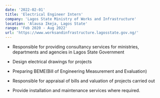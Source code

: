 ```yaml
---
date: '2022-02-01'
title: 'Electrical Engineer Intern'
company: 'Lagos State Ministry of Works and Infrastructure'
location: 'Alausa Ikeja, Lagos State'
range: 'Feb 2020 - Aug 2022'
url: 'https://www.worksandinfrastructure.lagosstate.gov.ng/'
---
```


- Responsible for providing consultancy services for ministries, departments and agencies in Lagos State Government

- Design electrical drawings for projects

- Preparing BEME(Bill of Engineering Measurement and Evaluation)

- Responsible for appraisal of bills and valuation of projects carried out

- Provide installation and maintenance services where required.
<!-- ---
date: '2019-07-29'
title: 'Hardware Test Engineer'
company: 'Waymo'
location: 'Palo Alto, CA'
range: 'July 2019 - February 2020'
url: 'https://waymo.com/'
---

- Perform Mechanical, Electrical and Environmental testing
- Drive hardware validation with a focus on custom hardware
- Perform root cause analysis on failed PCB's -->

